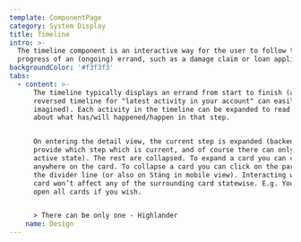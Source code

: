 ```yaml
---
template: ComponentPage
category: System Display
title: Timeline
intro: >-
  The timeline component is an interactive way for the user to follow the
  progress of an (ongoing) errand, such as a damage claim or loan application.
backgroundColor: '#f3f3f3'
tabs:
  - content: >-
      The timeline typically displays an errand from start to finish (although a
      reversed timeline for "latest activity in your account" can easily be
      imagined). Each activity in the timeline can be expanded to read more
      about what has/will happened/happen in that step.


      On entering the detail view, the current step is expanded (backend should
      provide which step which is current, and of course there can only be one
      active state). The rest are collapsed. To expand a card you can click
      anywhere on the card. To collapse a card you can click on the part above
      the divider line (or also on Stäng in mobile view). Interacting with one
      card won’t affect any of the surrounding card statewise. E.g. You could
      open all cards if you wish.


      > There can be only one - Highlander
    name: Design
---
```


